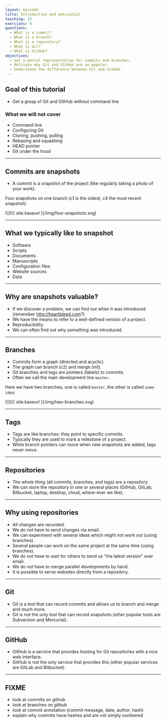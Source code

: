 ```yaml
---
layout: episode
title: Introduction and motivation
teaching: 15
exercises: 0
questions:
  - What is a commit?
  - What is a branch?
  - What is a repository?
  - What is Git?
  - What is GitHub?
objectives:
  - Get a mental representation for commits and branches.
  - Motivate why Git and GitHub are so popular.
  - Understand the difference between Git and GitHub.
---
```


## Goal of this tutorial

- Get a grasp of Git and GitHub without command line


### What we will not cover

- Command line
- Configuring Git
- Cloning, pushing, pulling
- Rebasing and squashing
- HEAD pointer
- Git under the hood

---

## Commits are snapshots

- A commit is a snapshot of the project (like regularly taking a photo of your work).

Four snapshots on one branch (c1 is the oldest, c4 the most recent snapshot):

![]({{ site.baseurl }}/img/four-snapshots.svg)

---

## What we typically like to snapshot

- Software
- Scripts
- Documents
- Manuscripts
- Configuration files
- Website sources
- Data

---

## Why are snapshots valuable?

- If we discover a problem, we can find out when it was introduced (remember http://heartbleed.com?).
- We have the means to refer to a well-defined version of a project.
- Reproducibility.
- We can often find out why something was introduced.

---

## Branches

- Commits form a graph (directed and acyclic).
- The graph can branch (c2) and merge (m1).
- Git branches and tags are pointers (labels) to commits.
- Often we call the main development line `master`.

Here we have two branches, one is called `master`, the other is called `some-idea`:

![]({{ site.baseurl }}/img/two-branches.svg)

---

## Tags

- Tags are like branches: they point to specific commits.
- Typically they are used to mark a milestone of a project.
- While branch pointers can move when new snapshots are added, tags never move.

---

## Repositories

- The whole thing (all commits, branches, and tags) are a repository.
- We can store the repository in one or several places (GitHub, GitLab, Bitbucket, laptop, desktop, cloud, where-ever we like).

---

## Why using repositories

- All changes are recorded.
- We do not have to send changes via email.
- We can experiment with several ideas which might not work out (using branches).
- Several people can work on the same project at the same time (using branches).
- We do not have to wait for others to send us "the latest version" over email.
- We do not have to merge parallel developments by hand.
- It is possible to serve websites directly from a repository.

---

## Git

- Git is a tool that can record commits and allows us to branch and merge and much more.
- Git is not the only tool that can record snapshots (other popular tools are Subversion and Mercurial).

---

## GitHub

- GitHub is a service that provides hosting for Git repositories with a nice web interface.
- GitHub is not the only service that provides this (other popular services are GitLab and Bitbucket).

---

## FIXME

- look at commits on github
- look at branches on github
- look at commit annotation (commit message, date, author, hash)
- explain why commits have hashes and are not simply numbered
